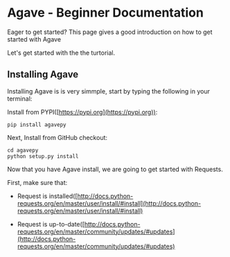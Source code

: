 # Agave - Beginner Documentation

Eager to get started? This page gives a good introduction on how to get started with Agave

Let's get started with the the turtorial.

## Installing Agave

Installing Agave is is very simmple, start by typing the following in your terminal:

Install from PYPI([https://pypi.org](https://pypi.org)):
```
pip install agavepy
```
Next, Install from GitHub checkout:
```
cd agavepy
python setup.py install
```

Now that you have Agave install, we are going to get started with Requests.

First, make sure that:

* Request is installed([http://docs.python-requests.org/en/master/user/install/#install](http://docs.python-requests.org/en/master/user/install/#install)

* Request is up-to-date([http://docs.python-requests.org/en/master/community/updates/#updates](http://docs.python-requests.org/en/master/community/updates/#updates)





